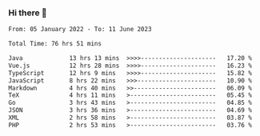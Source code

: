 ### Hi there 👋

<!--
**aliifam/aliifam** is a ✨ _special_ ✨ repository because its `README.md` (this file) appears on your GitHub profile.

Here are some ideas to get you started:

- 🔭 I’m currently working on ...
- 🌱 I’m currently learning ...
- 👯 I’m looking to collaborate on ...
- 🤔 I’m looking for help with ...
- 💬 Ask me about ...
- 📫 How to reach me: ...
- 😄 Pronouns: ...
- ⚡ Fun fact: ...
-->

<!--START_SECTION:waka-->

```txt
From: 05 January 2022 - To: 11 June 2023

Total Time: 76 hrs 51 mins

Java             13 hrs 13 mins  >>>>---------------------   17.20 %
Vue.js           12 hrs 28 mins  >>>>---------------------   16.23 %
TypeScript       12 hrs 9 mins   >>>>---------------------   15.82 %
JavaScript       8 hrs 22 mins   >>>----------------------   10.90 %
Markdown         4 hrs 40 mins   >>-----------------------   06.09 %
TeX              4 hrs 11 mins   >------------------------   05.45 %
Go               3 hrs 43 mins   >------------------------   04.85 %
JSON             3 hrs 36 mins   >------------------------   04.69 %
XML              2 hrs 58 mins   >------------------------   03.87 %
PHP              2 hrs 53 mins   >------------------------   03.76 %
```

<!--END_SECTION:waka-->
